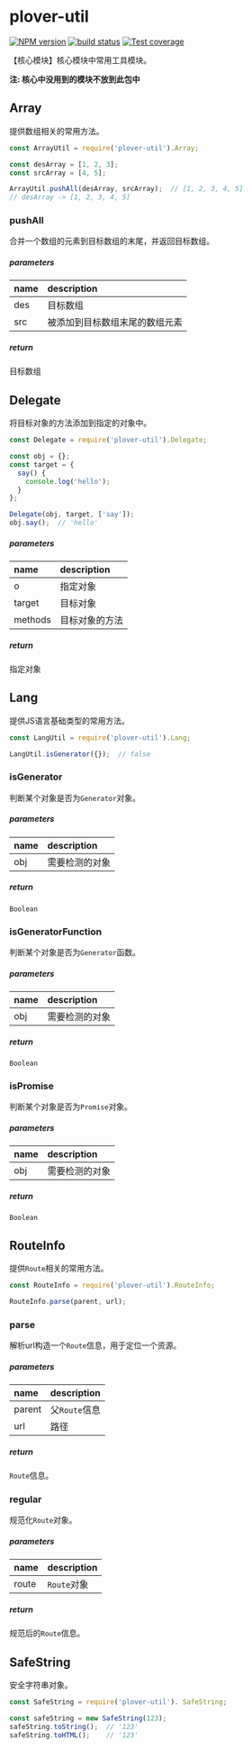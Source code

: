 # plover-util


[![NPM version][npm-image]][npm-url]
[![build status][travis-image]][travis-url]
[![Test coverage][coveralls-image]][coveralls-url]


【核心模块】核心模块中常用工具模块。

**注: 核心中没用到的模块不放到此包中**


## Array
提供数组相关的常用方法。

```js
const ArrayUtil = require('plover-util').Array;

const desArray = [1, 2, 3];
const srcArray = [4, 5];

ArrayUtil.pushAll(desArray, srcArray);  // [1, 2, 3, 4, 5]
// desArray -> [1, 2, 3, 4, 5]
```

### pushAll
合并一个数组的元素到目标数组的末尾，并返回目标数组。

##### parameters

| name | description |
|:-----|:------------|
| des | 目标数组 |
| src | 被添加到目标数组末尾的数组元素 |

##### return
目标数组


## Delegate
将目标对象的方法添加到指定的对象中。

```js
const Delegate = require('plover-util').Delegate;

const obj = {};
const target = {
  say() {
    console.log('hello');
  }
};

Delegate(obj, target, ['say']);
obj.say();  // 'hello'
```

##### parameters
| name | description |
|:-----|:------------|
| o | 指定对象 |
| target | 目标对象 |
| methods | 目标对象的方法 |

##### return
指定对象


## Lang
提供JS语言基础类型的常用方法。

```js
const LangUtil = require('plover-util').Lang;

LangUtil.isGenerator({});  // false
```

### isGenerator
判断某个对象是否为`Generator`对象。

##### parameters
| name | description |
|:-----|:------------|
| obj | 需要检测的对象 |

##### return
`Boolean`

### isGeneratorFunction
判断某个对象是否为`Generator`函数。

##### parameters
| name | description |
|:-----|:------------|
| obj | 需要检测的对象 |

##### return
`Boolean`

### isPromise
判断某个对象是否为`Promise`对象。

##### parameters
| name | description |
|:-----|:------------|
| obj | 需要检测的对象 |

##### return
`Boolean`


## RouteInfo
提供`Route`相关的常用方法。

```js
const RouteInfo = require('plover-util').RouteInfo;

RouteInfo.parse(parent, url);
```

### parse
解析url构造一个`Route`信息，用于定位一个资源。

##### parameters
| name | description |
|:-----|:------------|
| parent | 父`Route`信息 |
| url | 路径 |

##### return
`Route`信息。

### regular
规范化`Route`对象。

##### parameters
| name | description |
|:-----|:------------|
| route | `Route`对象 |

##### return
规范后的`Route`信息。


## SafeString
安全字符串对象。

```js
const SafeString = require('plover-util'). SafeString;

const safeString = new SafeString(123);
safeString.toString();  // '123'
safeString.toHTML();    // '123'
```


[npm-image]: https://img.shields.io/npm/v/plover-util.svg?style=flat-square
[npm-url]: https://www.npmjs.com/package/plover-util
[travis-image]: https://img.shields.io/travis/plover-modules/plover-util/master.svg?style=flat-square
[travis-url]: https://travis-ci.org/plover-modules/plover-util
[coveralls-image]: https://img.shields.io/codecov/c/github/plover-modules/plover-util.svg?style=flat-square
[coveralls-url]: https://codecov.io/github/plover-modules/plover-util?branch=master
